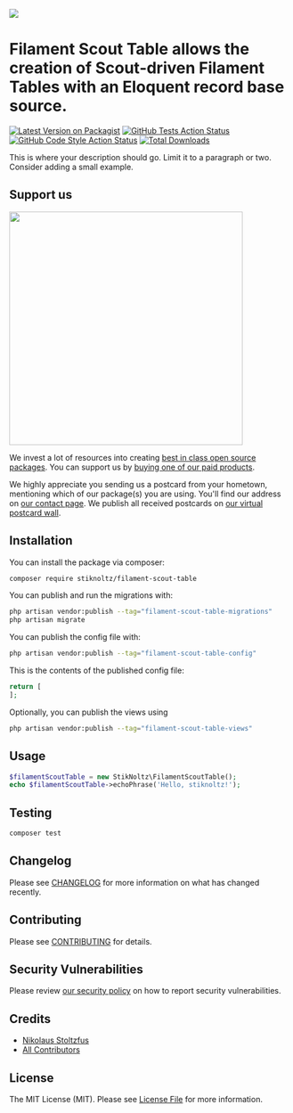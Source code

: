 
[<img src="https://github-ads.s3.eu-central-1.amazonaws.com/support-ukraine.svg?t=1" />](https://supportukrainenow.org)

# Filament Scout Table allows the creation of Scout-driven Filament Tables with an Eloquent record base source. 

[![Latest Version on Packagist](https://img.shields.io/packagist/v/stiknoltz/filament-scout-table.svg?style=flat-square)](https://packagist.org/packages/stiknoltz/filament-scout-table)
[![GitHub Tests Action Status](https://img.shields.io/github/workflow/status/stiknoltz/filament-scout-table/run-tests?label=tests)](https://github.com/stiknoltz/filament-scout-table/actions?query=workflow%3Arun-tests+branch%3Amain)
[![GitHub Code Style Action Status](https://img.shields.io/github/workflow/status/stiknoltz/filament-scout-table/Check%20&%20fix%20styling?label=code%20style)](https://github.com/stiknoltz/filament-scout-table/actions?query=workflow%3A"Check+%26+fix+styling"+branch%3Amain)
[![Total Downloads](https://img.shields.io/packagist/dt/stiknoltz/filament-scout-table.svg?style=flat-square)](https://packagist.org/packages/stiknoltz/filament-scout-table)

This is where your description should go. Limit it to a paragraph or two. Consider adding a small example.

## Support us

[<img src="https://github-ads.s3.eu-central-1.amazonaws.com/filament-scout-table.jpg?t=1" width="419px" />](https://spatie.be/github-ad-click/filament-scout-table)

We invest a lot of resources into creating [best in class open source packages](https://spatie.be/open-source). You can support us by [buying one of our paid products](https://spatie.be/open-source/support-us).

We highly appreciate you sending us a postcard from your hometown, mentioning which of our package(s) you are using. You'll find our address on [our contact page](https://spatie.be/about-us). We publish all received postcards on [our virtual postcard wall](https://spatie.be/open-source/postcards).

## Installation

You can install the package via composer:

```bash
composer require stiknoltz/filament-scout-table
```

You can publish and run the migrations with:

```bash
php artisan vendor:publish --tag="filament-scout-table-migrations"
php artisan migrate
```

You can publish the config file with:

```bash
php artisan vendor:publish --tag="filament-scout-table-config"
```

This is the contents of the published config file:

```php
return [
];
```

Optionally, you can publish the views using

```bash
php artisan vendor:publish --tag="filament-scout-table-views"
```

## Usage

```php
$filamentScoutTable = new StikNoltz\FilamentScoutTable();
echo $filamentScoutTable->echoPhrase('Hello, stiknoltz!');
```

## Testing

```bash
composer test
```

## Changelog

Please see [CHANGELOG](CHANGELOG.md) for more information on what has changed recently.

## Contributing

Please see [CONTRIBUTING](.github/CONTRIBUTING.md) for details.

## Security Vulnerabilities

Please review [our security policy](../../security/policy) on how to report security vulnerabilities.

## Credits

- [Nikolaus Stoltzfus](https://github.com/stiknoltz)
- [All Contributors](../../contributors)

## License

The MIT License (MIT). Please see [License File](LICENSE.md) for more information.
